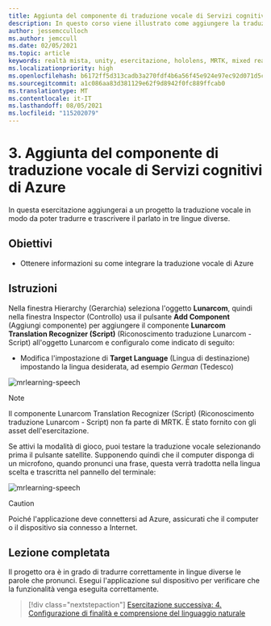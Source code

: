 ```yaml
---
title: Aggiunta del componente di traduzione vocale di Servizi cognitivi di Azure
description: In questo corso viene illustrato come aggiungere la traduzione vocale di Servizi cognitivi di Azure in applicazioni di realtà mista.
author: jessemcculloch
ms.author: jemccull
ms.date: 02/05/2021
ms.topic: article
keywords: realtà mista, unity, esercitazione, hololens, MRTK, mixed reality toolkit, UWP, ancoraggi nello spazio di Azure, riconoscimento vocale, Windows 10, traduzione vocale
ms.localizationpriority: high
ms.openlocfilehash: b6172ff5d313cadb3a270fdf4b6a56f45e924e97ec92d071d5c6b0e4636bd658
ms.sourcegitcommit: a1c086aa83d381129e62f9d8942f0fc889ffcab0
ms.translationtype: MT
ms.contentlocale: it-IT
ms.lasthandoff: 08/05/2021
ms.locfileid: "115202079"
---
```

# <a name="3-adding-the-azure-cognitive-services-speech-translation-component"></a>3. Aggiunta del componente di traduzione vocale di Servizi cognitivi di Azure

In questa esercitazione aggiungerai a un progetto la traduzione vocale in modo da poter tradurre e trascrivere il parlato in tre lingue diverse.

## <a name="objectives"></a>Obiettivi

* Ottenere informazioni su come integrare la traduzione vocale di Azure

## <a name="instructions"></a>Istruzioni

Nella finestra Hierarchy (Gerarchia) seleziona l'oggetto **Lunarcom**, quindi nella finestra Inspector (Controllo) usa il pulsante **Add Component** (Aggiungi componente) per aggiungere il componente **Lunarcom Translation Recognizer (Script)** (Riconoscimento traduzione Lunarcom - Script) all'oggetto Lunarcom e configuralo come indicato di seguito:

* Modifica l'impostazione di **Target Language** (Lingua di destinazione) impostando la lingua desiderata, ad esempio _German_ (Tedesco)

![mrlearning-speech](images/mrlearning-speech/tutorial3-section1-step1-1.png)

> [!NOTE]
> Il componente Lunarcom Translation Recognizer (Script) (Riconoscimento traduzione Lunarcom - Script) non fa parte di MRTK. È stato fornito con gli asset dell'esercitazione.

Se attivi la modalità di gioco, puoi testare la traduzione vocale selezionando prima il pulsante satellite. Supponendo quindi che il computer disponga di un microfono, quando pronunci una frase, questa verrà tradotta nella lingua scelta e trascritta nel pannello del terminale:

![mrlearning-speech](images/mrlearning-speech/tutorial3-section1-step1-2.png)

> [!CAUTION]
> Poiché l'applicazione deve connettersi ad Azure, assicurati che il computer o il dispositivo sia connesso a Internet.

## <a name="congratulations"></a>Lezione completata

Il progetto ora è in grado di tradurre correttamente in lingue diverse le parole che pronunci. Esegui l'applicazione sul dispositivo per verificare che la funzionalità venga eseguita correttamente.

> [!div class="nextstepaction"]
> [Esercitazione successiva: 4. Configurazione di finalità e comprensione del linguaggio naturale](mrlearning-speechSDK-ch4.md)
